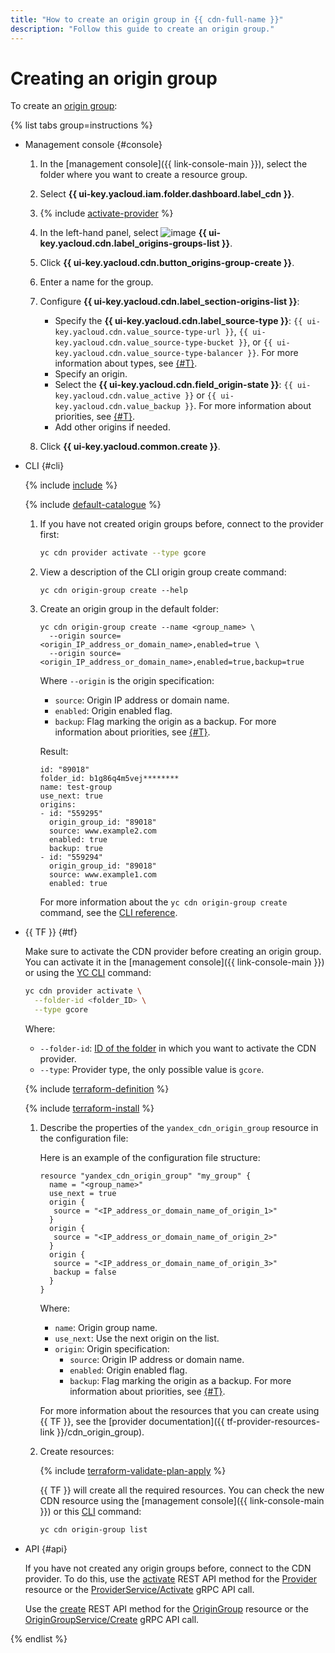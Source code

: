 ```yaml
---
title: "How to create an origin group in {{ cdn-full-name }}"
description: "Follow this guide to create an origin group."
---
```


# Creating an origin group

To create an [origin group](../../concepts/origins.md):

{% list tabs group=instructions %}

- Management console {#console}

   1. In the [management console]({{ link-console-main }}), select the folder where you want to create a resource group.
   1. Select **{{ ui-key.yacloud.iam.folder.dashboard.label_cdn }}**.
   1. {% include [activate-provider](../../../_includes/cdn/activate-provider.md) %}
   1. In the left-hand panel, select ![image](../../../_assets/console-icons/folder-tree.svg) **{{ ui-key.yacloud.cdn.label_origins-groups-list }}**.
   1. Click **{{ ui-key.yacloud.cdn.button_origins-group-create }}**.
   1. Enter a name for the group.
   1. Configure **{{ ui-key.yacloud.cdn.label_section-origins-list }}**:

      * Specify the **{{ ui-key.yacloud.cdn.label_source-type }}**: `{{ ui-key.yacloud.cdn.value_source-type-url }}`, `{{ ui-key.yacloud.cdn.value_source-type-bucket }}`, or `{{ ui-key.yacloud.cdn.value_source-type-balancer }}`. For more information about types, see [{#T}](../../concepts/origins.md).
      * Specify an origin.
      * Select the **{{ ui-key.yacloud.cdn.field_origin-state }}**: `{{ ui-key.yacloud.cdn.value_active }}` or `{{ ui-key.yacloud.cdn.value_backup }}`. For more information about priorities, see [{#T}](../../concepts/origins.md#groups).
      * Add other origins if needed.

   1. Click **{{ ui-key.yacloud.common.create }}**.

- CLI {#cli}

   {% include [include](../../../_includes/cli-install.md) %}

   {% include [default-catalogue](../../../_includes/default-catalogue.md) %}

   1. If you have not created origin groups before, connect to the provider first:

      ```bash
      yc cdn provider activate --type gcore
      ```

   1. View a description of the CLI origin group create command:

      ```
      yc cdn origin-group create --help
      ```

   1. Create an origin group in the default folder:

      ```
      yc cdn origin-group create --name <group_name> \
        --origin source=<origin_IP_address_or_domain_name>,enabled=true \
        --origin source=<origin_IP_address_or_domain_name>,enabled=true,backup=true
      ```

      Where `--origin` is the origin specification:
      * `source`: Origin IP address or domain name.
      * `enabled`: Origin enabled flag.
      * `backup`: Flag marking the origin as a backup. For more information about priorities, see [{#T}](../../concepts/origins.md#groups).

      Result:

      ```
      id: "89018"
      folder_id: b1g86q4m5vej********
      name: test-group
      use_next: true
      origins:
      - id: "559295"
        origin_group_id: "89018"
        source: www.example2.com
        enabled: true
        backup: true
      - id: "559294"
        origin_group_id: "89018"
        source: www.example1.com
        enabled: true
      ```

      For more information about the `yc cdn origin-group create` command, see the [CLI reference](../../../cli/cli-ref/managed-services/cdn/origin-group/create.md).

- {{ TF }} {#tf}

   Make sure to activate the CDN provider before creating an origin group. You can activate it in the [management console]({{ link-console-main }}) or using the [YC CLI](../../../cli/quickstart.md) command:

   ```bash
   yc cdn provider activate \
     --folder-id <folder_ID> \
     --type gcore
   ```

   Where:

   * `--folder-id`: [ID of the folder](../../../resource-manager/operations/folder/get-id.md) in which you want to activate the CDN provider.
   * `--type`: Provider type, the only possible value is `gcore`.

   {% include [terraform-definition](../../../_tutorials/terraform-definition.md) %}

   {% include [terraform-install](../../../_includes/terraform-install.md) %}

   1. Describe the properties of the `yandex_cdn_origin_group` resource in the configuration file:

      Here is an example of the configuration file structure:

      ```
      resource "yandex_cdn_origin_group" "my_group" {
        name = "<group_name>"
        use_next = true
        origin {
         source = "<IP_address_or_domain_name_of_origin_1>"
        }
        origin {
         source = "<IP_address_or_domain_name_of_origin_2>"
        }
        origin {
         source = "<IP_address_or_domain_name_of_origin_3>"
         backup = false
        }
      }
      ```

      Where:

      * `name`: Origin group name.
      * `use_next`: Use the next origin on the list.
      * `origin`: Origin specification:
         * `source`: Origin IP address or domain name.
         * `enabled`: Origin enabled flag.
         * `backup`: Flag marking the origin as a backup. For more information about priorities, see [{#T}](../../concepts/origins.md#groups).

      For more information about the resources that you can create using {{ TF }}, see the [provider documentation]({{ tf-provider-resources-link }}/cdn_origin_group).

   1. Create resources:

      {% include [terraform-validate-plan-apply](../../../_tutorials/terraform-validate-plan-apply.md) %}

      {{ TF }} will create all the required resources. You can check the new CDN resource using the [management console]({{ link-console-main }}) or this [CLI](../../../cli/quickstart.md) command:

      ```bash
      yc cdn origin-group list
      ```

- API {#api}

   If you have not created any origin groups before, connect to the CDN provider. To do this, use the [activate](../../api-ref/Provider/activate.md) REST API method for the [Provider](../../api-ref/Provider/index.md) resource or the [ProviderService/Activate](../../api-ref/grpc/provider_service.md#Activate) gRPC API call.

   Use the [create](../../api-ref/OriginGroup/create.md) REST API method for the [OriginGroup](../../api-ref/OriginGroup/index.md) resource or the [OriginGroupService/Create](../../api-ref/grpc/origin_group_service.md#Create) gRPC API call.

{% endlist %}
